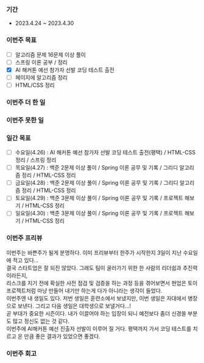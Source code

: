 ### 기간
* 2023.4.24 ~ 2023.4.30
### 이번주 목표
- [ ] 알고리즘 문제 16문제 이상 풀이
- [ ] 스프링 이론 공부 / 정리
- [x] AI 해커톤 예선 참가자 선발 코딩 테스트 출전
- [ ] 페이지에 알고리즘 정리
- [ ] HTML/CSS 정리

### 이번주 더 한 일

### 이번주 못한 일

### 일간 목표
- [ ] 수요일(4.26) : AI 해커톤 예선 참가자 선발 코딩 테스트 출전(평택) / HTML-CSS 정리 / 스프링 정리
- [ ] 목요일(4.27) : 백준 2문제 이상 풀이 / Spring 이론 공무 및 기록 / 그리디 알고리즘 정리 / HTML-CSS 정리
- [ ] 금요일(4.28) : 백준 2문제 이상 풀이 / Spring 이론 공무 및 기록 / 그리디 알고리즘 정리 / HTML-CSS 정리
- [ ] 토요일(4.29) : 백준 3문제 이상 풀이 / Spring 이론 공무 및 기록 / 프로젝트 해보기 / HTML-CSS 정리
- [ ] 일요일(4.30) : 백준 3문제 이상 풀이 / Spring 이론 공무 및 기록 / 프로젝트 해보기 / HTML-CSS 정리

### 이번주 프리뷰
이번주는 바쁜주가 될게 분명하다. 이미 프리뷰부터 한주가 시작한지 3일이 지난 수요일에 적고 있다...  
결국 스타트업은 잘 되진 않았다. 그래도 팀이 굴러가기 위한 한 사람의 리더쉽과 추진력이라든지,  
리스크를 지기 전에 확실한 사전 점검 및 검증을 하는 과정 등을 겪어보면서 현업은 토이 프로젝트처럼 마냥 만들어 내기만 하는게 다가 아니라는 생각이 들었다.  
이번주엔 내 생일도 있다. 저번 생일은 훈련소에서 보냈지만, 이번 생일은 자대에서 병장으로 보낸다. 그리고 다음 생일은 대학생으로 보낼거다...!  
곧 부대가 중요한 시즌이다. 내가 이끌어야 하는 입장이 되니 예전보다 좀더 신경쓸 부분도 많고 정신도 없는 것 같다.  
이번주에 AI해커톤 예선 진출자 선발이 이루어 질 거다. 평택까지 가서 코딩 테스트를 치르고 온 만큼 좋은 결과가 있었으면 좋겠다.  

### 이번주 회고

